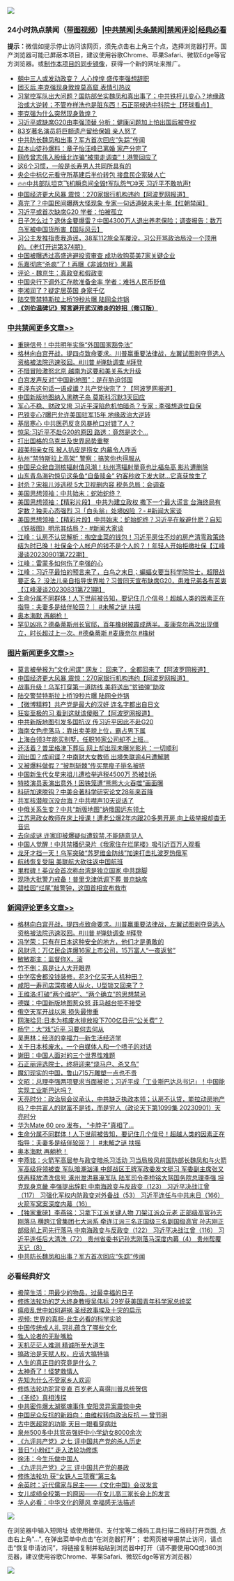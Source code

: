 ![](https://raw.githubusercontent.com/jsvpn/jsproxy/dev/64photo/fqnews-qr.jpg)

<div id="tt">
<h3>24小时热点禁闻（<a href="https://391091.xyz" target="_blank">带图视频</a>）|<a href="#%E4%B8%AD%E5%85%B1%E7%A6%81%E9%97%BB%E6%9B%B4%E5%A4%9A%E6%96%87%E7%AB%A0">中共禁闻</a>|<a href="#%E5%9B%BE%E7%89%87%E6%96%B0%E9%97%BB%E6%9B%B4%E5%A4%9A%E6%96%87%E7%AB%A0">头条禁闻</a>|<a href="#%E6%96%B0%E9%97%BB%E8%AF%84%E8%AE%BA%E6%9B%B4%E5%A4%9A%E6%96%87%E7%AB%A0">禁闻评论|<a href="#%E5%BF%85%E7%9C%8B%E7%BB%8F%E5%85%B8%E5%A5%BD%E6%96%87">经典必看</a></h3>
<div><b>提示：</b>微信如提示停止访问该网页，须先点击右上角三个点，选择浏览器打开。国产浏览器可能已屏蔽本项目，建议使用谷歌Chrome、苹果Safari、微软Edge等官方浏览器。或<a href="%E5%88%B6%E4%BD%9Cgit%E7%A6%81%E9%97%BB%E9%95%9C%E5%83%8F.md">制作本项目的同步镜像</a>，获得一个新的网址来推广。</div>
<ul>

<li><a href="/ccpdope/20230902/1928230.md">朝中三人或发动政变？ 人心惶惶 盛传李强想辞职</a></li>
<li><a href="/baitai/20230902/1928199.md">团灭后 李克强现身敦煌莫高窟 表情引热议</a></li>
<li><a href="/baitai/20230902/1928205.md">习掌控军队出大问题？国防部坐实魏凤和真出事了；中共铁杆儿变心？地缘政治或大逆转；不管咋样洗也是脏东西！石正丽候选中科院士【环球看点】</a></li>
<li><a href="/ccpdope/20230902/1928224.md">李克强为什么突然现身敦煌？</a></li>
<li><a href="/headline/20230902/1928123.md">习近平或缺席G20由李强顶替 分析：健康问题加上怕出国后被夺权</a></li>
<li><a href="/yule/20230902/1928094.md">83岁著名演员将巨额遗产留给保姆 亲人怒了</a></li>
<li><a href="/comments/20230902/1928228.md">中共防长魏凤和出事？军方首次回应“失踪”传闻</a></li>
<li><a href="/yule/20230902/1928090.md">赵本山徒孙爆料：章子怡汪峰已离婚 家产分完了</a></li>
<li><a href="/yule/20230902/1928096.md">网传曾志伟入股缅北诈骗“被带走调查”！港警回应了</a></li>
<li><a href="/baitai/20230902/1928173.md">这6个习惯，一般是长寿男人共同所具有的</a></li>
<li><a href="/headline/20230902/1928120.md">央企中标亿元看守所基建后半价转包 接盘民企家破人亡</a></li>
<li><a href="/sohnews/20230902/1928377.md">🔥🔥中共部队坦克飞机瞬息间全毁❗军队怨气冲天 习近平不敢吭声❗</a></li>
<li><a href="/topimagenews/20230902/1928386.md">中国经济更大风暴 震惊：270家银行机构违约【阿波罗网报道】</a></li>
<li><a href="/baitai/20230902/1928204.md">真完了？中国民间曝两大怪现象 专家一句话道破未来十年【红朝禁闻】</a></li>
<li><a href="/headline/20230902/1928128.md">习近平或首次缺席G20 学者：怕被孤立</a></li>
<li><a href="/baitai/20230902/1928203.md">日子怎么过？退休金要爆雷？中国4300万人退出养老保险；调查报告：数万乌军被中国货所害【国际风云】</a></li>
<li><a href="/sohnews/20230902/1928562.md">习公主发推指责我造谣，38军112旅全军覆没，习公开骂政治局没一个顶用的。《老灯开讲第374期》</a></li>
<li><a href="/headline/20230902/1928119.md">中国被曝透过高盛逃避投资审查 成功收购英美7家关键企业</a></li>
<li><a href="/yule/20230902/1928093.md">乐嘉彻底“杀疯”了！再曝《非诚勿扰》黑幕</a></li>
<li><a href="/comments/20230902/1928104.md">评论 - 魏京生：真政变和假政变</a></li>
<li><a href="/headline/20230902/1928129.md">中国央行下调外汇存款准备金率 学者：难挡人民币贬值</a></li>
<li><a href="/yule/20230902/1928091.md">李湘润了？疑定居英国 身家千亿</a></li>
<li><a href="/topimagenews/20230902/1928384.md">陆交警禁特斯拉上桥19秒片曝 陆网全炸锅</a></li>
<li><b><a href="/comments/20200207/1272816.md" target="_blank">《刘伯温碑记》预言避开武汉肺炎的妙招（修订版）</a></b></li>
</ul>
</div>

<div class="catlist">
<h3><a href="/cbnews/" target="_blank">中共禁闻</a><span><a href="/cbnews/" target="_blank" rel="nofollow">更多文章>></a></span></h3>
<ul>
<li><a href="/cbnews/20230902/1928615.md" target="_blank">重磅信号！中共明年实施“外国国家豁免法”</a></li>
<li><a href="/comments/20230902/1928537.md" target="_blank">格林向白宫开战，提四点致命要求。川普赢重要法律战，左翼试图剥夺竞选人资格被法院迅速驳回。#川普 #弹劾调查 #拜登</a></li>
<li><a href="/cbnews/20230902/1928400.md" target="_blank">不惜冒险激怒北京 越南为这要和美关系大升级</a></li>
<li><a href="/cbnews/20230902/1928399.md" target="_blank">白宫发声反对“中国新地图”：是在胁迫邻国</a></li>
<li><a href="/cbnews/20230902/1928398.md" target="_blank">毛泽东这句话一语成谶？共产党快完了？【阿波罗网报道】</a></li>
<li><a href="/cbnews/20230902/1928397.md" target="_blank">中国新版地图纳入黑瞎子岛 莫斯科沉默3天回应</a></li>
<li><a href="/cbnews/20230902/1928396.md" target="_blank">军心不稳、财政又垮 习近平深陷危机怕暗杀？专家 : 李强想退位自保</a></li>
<li><a href="/cbnews/20230902/1928395.md" target="_blank">巴铁变心?曝巴允许美国驻军15年 地缘政治大逆转</a></li>
<li><a href="/cbnews/20230902/1928394.md" target="_blank">基层寒心 中共医药反贪风暴枪口对错了人？</a></li>
<li><a href="/cbnews/20230902/1928393.md" target="_blank">惊呆:习近平不赴G20的原因 路透：竟然是这个…</a></li>
<li><a href="/cbnews/20230902/1928392.md" target="_blank">打出国格的乌克兰及世界局势重整</a></li>
<li><a href="/cbnews/20230902/1928391.md" target="_blank">超美相亲女孩 被人扒皮是捞女 内幕令人咋舌</a></li>
<li><a href="/cbnews/20230902/1928390.md" target="_blank">杭州“禁特斯拉上高架” 警察：搞笑你也得服从</a></li>
<li><a href="/cbnews/20230902/1928389.md" target="_blank">中国民众掀自测核辐射值风潮！杭州湾辐射量竟也比福岛高 影片遭删除</a></li>
<li><a href="/cbnews/20230902/1928388.md" target="_blank">山东青岛海钓惊见这条鱼“自备赎金” 钓客秒收下发大财…它真获放生了</a></li>
<li><a href="/cbnews/20230902/1928387.md" target="_blank">封杀？宋祖儿涉逃税 5大卫视删内容 税务总局：会调查</a></li>
<li><a href="/cbnews/20230902/1928354.md" target="_blank">美国思想领袖：中共始末：蛇始蛇终？</a></li>
<li><a href="/cbnews/20230902/1928353.md" target="_blank">美国思想领袖：【精彩片段】 中共为建立政权 撒下一个最大谎言 台海终局有定数？独夫心态强烈 习「白头翁」处境凶险 ？- #新闻大家谈</a></li>
<li><a href="/cbnews/20230902/1928352.md" target="_blank">美国思想领袖：【精彩片段】中共始末：蛇始蛇终？习近平在躲避什麽？自知《铁板图》明示其结局？- #新闻大家谈</a></li>
<li><a href="/cbnews/20230902/1928342.md" target="_blank">江峰：认房不认贷解析：掏空韭菜的钱包！习近平房住不炒的房产清零政策终结为时已晚！社保金个人帐户的钱不是个人的？！年轻人开始拒缴社保【江峰漫谈20230901第722期】</a></li>
<li><a href="/cbnews/20230902/1928337.md" target="_blank">江峰：雷蒙多如何伤了李强的心</a></li>
<li><a href="/cbnews/20230902/1928336.md" target="_blank">江峰：习近平最怕的预言来了，白鸟之末日；蝙蝠女要当科学院院士，超限战要正名？ 没法儿亲自指导世界啦？习普同天宣布缺席G20，患难兄弟各有苦衷【江峰漫谈20230831第721期】</a></li>
<li><a href="/comments/20230902/1928318.md" target="_blank">生命分属不同群体！人下世前被告知，要记住几个信号！超越人类的因素正在指导：夫妻多是结伴轮回？｜ #未解之谜 扶摇</a></li>
<li><a href="/comments/20230902/1928317.md" target="_blank">奥本海默 再躺枪！</a></li>
<li><a href="/comments/20230901/1928035.md" target="_blank">罕见凶兆？德桑蒂斯州长官邸，百年橡树被霹成两半。麦康奈尔再次出现僵立，时长超过上一次。#德桑蒂斯 #麦康奈尔 #橡树</a></li>

</ul>
</div>
<div class="catlist">
<h3><a href="/topimagenews/" target="_blank">图片新闻</a><span><a href="/topimagenews/" target="_blank" rel="nofollow">更多文章>></a></span></h3>
<ul>
<li><a href="/topimagenews/20230902/1928576.md" target="_blank">莫言被举报为“文化间谍” 网友： 回来了，全都回来了【阿波罗网报道】</a></li>
<li><a href="/topimagenews/20230902/1928386.md" target="_blank">中国经济更大风暴 震惊：270家银行机构违约【阿波罗网报道】</a></li>
<li><a href="/topimagenews/20230902/1928385.md" target="_blank">战事升级！乌军打穿第一道防线 美将送出“贫铀弹”助攻</a></li>
<li><a href="/topimagenews/20230902/1928384.md" target="_blank">陆交警禁特斯拉上桥19秒片曝 陆网全炸锅</a></li>
<li><a href="/topimagenews/20230901/1928087.md" target="_blank">【微博精粹】共产党是最大的汉奸 连名字都出自日文</a></li>
<li><a href="/topimagenews/20230901/1928086.md" target="_blank">狂妄至极的习 看到这就该傻眼了【阿波罗网报道】</a></li>
<li><a href="/topimagenews/20230901/1928072.md" target="_blank">中共新版地图引发多国抗议 传习近平因此不赴G20</a></li>
<li><a href="/topimagenews/20230901/1928019.md" target="_blank">海南女色虎落马：靠出卖美貌上位，霸占男下属</a></li>
<li><a href="/topimagenews/20230901/1927951.md" target="_blank">上海白领3年能买别墅，任职16家公司却不上班…</a></li>
<li><a href="/topimagenews/20230901/1927900.md" target="_blank">还活着？普里格津下葬后 网上却出现未曝光影片：一切顺利</a></li>
<li><a href="/topimagenews/20230901/1927880.md" target="_blank">润出国？成间谍？中南财大女教师 出境失联逾4月遭解聘</a></li>
<li><a href="/topimagenews/20230901/1927879.md" target="_blank">又被爆料做假？“披荆斩棘”传买票瘦子排名被挤</a></li>
<li><a href="/topimagenews/20230831/1927864.md" target="_blank">中国新生代女星宋祖儿遭检举逃税4500万 恐被封杀</a></li>
<li><a href="/topimagenews/20230831/1927835.md" target="_blank">特技演员表演出意外！困铁笼遭“熊熊大火吞噬”画面曝</a></li>
<li><a href="/topimagenews/20230831/1927834.md" target="_blank">科研加速脱钩？中美合著科学研究论文28年来首降</a></li>
<li><a href="/topimagenews/20230831/1927802.md" target="_blank">共军核潜舰沉没台海？中共噤声10天说话了</a></li>
<li><a href="/topimagenews/20230831/1927801.md" target="_blank">中俄关系生变？中共“新版地图”纳俄国远东领土</a></li>
<li><a href="/topimagenews/20230831/1927800.md" target="_blank">江苏思政女教师在床上授课！遭老公爆2年内跟20多男开房 向上级举报却杳无音讯</a></li>
<li><a href="/topimagenews/20230831/1927705.md" target="_blank">去向成谜 许家印被爆疑似遭软禁,不能随意见人</a></li>
<li><a href="/topimagenews/20230831/1927696.md" target="_blank">中国人觉醒！中共禁播纪录片《我家住在烂尾楼》吸引近百万人观看</a></li>
<li><a href="/topimagenews/20230831/1927671.md" target="_blank">龙牙才挡一天！乌军突破“苏罗维金防线”加速打击扎波罗热俄军</a></li>
<li><a href="/topimagenews/20230831/1927629.md" target="_blank">航线恢复受阻 美联航大砍往返中国航班</a></li>
<li><a href="/topimagenews/20230831/1927573.md" target="_blank">里程碑！英议会首次称台湾是独立国家 中共跳脚</a></li>
<li><a href="/topimagenews/20230831/1927500.md" target="_blank">现场大批警力戒备！普里戈津低调下葬 普京缺席</a></li>
<li><a href="/topimagenews/20230831/1927499.md" target="_blank">碧桂园“烂尾”敲警钟，这国首相宣布救市</a></li>

</ul>
</div>
<div class="catlist">
<h3><a href="/comments/" target="_blank">新闻评论</a><span><a href="/comments/" target="_blank" rel="nofollow">更多文章>></a></span></h3>
<ul>
<li><a href="/comments/20230902/1928537.md" target="_blank">格林向白宫开战，提四点致命要求。川普赢重要法律战，左翼试图剥夺竞选人资格被法院迅速驳回。#川普 #弹劾调查 #拜登</a></li>
<li><a href="/comments/20230902/1928474.md" target="_blank">冯学荣：只有在日本这种安全的地方，他们才是勇敢的</a></li>
<li><a href="/comments/20230902/1928473.md" target="_blank">风财讯：万亿民企连爆16家上市公司，15万富人“一夜返贫”</a></li>
<li><a href="/comments/20230902/1928472.md" target="_blank">敏敏郡主：监督你X，滚</a></li>
<li><a href="/comments/20230902/1928471.md" target="_blank">竹不倒：真是让人大开眼界</a></li>
<li><a href="/comments/20230902/1928470.md" target="_blank">中学宿舍都没钱装修，花3个亿买无人机种田？</a></li>
<li><a href="/comments/20230902/1928469.md" target="_blank">咸阳一寿司店深夜被人纵火，U型锁又回来了？</a></li>
<li><a href="/comments/20230902/1928464.md" target="_blank">王维洛:打破“两个维护”、“两个确立”的思想禁忌</a></li>
<li><a href="/comments/20230902/1928463.md" target="_blank">德媒：中国新版地图惹众怒 菲马越台拒不接受</a></li>
<li><a href="/comments/20230902/1928462.md" target="_blank">俄空天军开战以来 损失最惨重</a></li>
<li><a href="/comments/20230902/1928461.md" target="_blank">网海拾贝:日本为核废水排放投下700亿日元“公关费”？</a></li>
<li><a href="/comments/20230902/1928460.md" target="_blank">杨宁：大“戏”近平 习要何去何从</a></li>
<li><a href="/comments/20230902/1928459.md" target="_blank">吴惠林：经济的幸福力—新生活经济学</a></li>
<li><a href="/comments/20230902/1928458.md" target="_blank">关于日本核废水，一个自媒体人和一个喷子的对话</a></li>
<li><a href="/comments/20230902/1928457.md" target="_blank">谢田：中国人面对的三个世界性难题</a></li>
<li><a href="/comments/20230902/1928456.md" target="_blank">石正丽评选院士，终将迎来“烧马户、杀又鸟”</a></li>
<li><a href="/comments/20230902/1928455.md" target="_blank">魔幻现实的中国，鲁山715万雕塑一点也不贵</a></li>
<li><a href="/comments/20230902/1928366.md" target="_blank">文昭：总理李强两项要求当面被拒；习近平成「工业斯巴达总书记」！中国能实现工业斯巴达吗？</a></li>
<li><a href="/comments/20230902/1928355.md" target="_blank">天亮时分：政治局会议承认，中共缺乏执政本领；认房不认贷，能拉动房地产吗？中共富人的财富不是钱，而是穷人（政论天下第1099集 20230901）天亮时分</a></li>
<li><a href="/comments/20230902/1928350.md" target="_blank">华为Mate 60 pro 发布， “卡脖子”真相了&#8230;</a></li>
<li><a href="/comments/20230902/1928318.md" target="_blank">生命分属不同群体！人下世前被告知，要记住几个信号！超越人类的因素正在指导：夫妻多是结伴轮回？｜ #未解之谜 扶摇</a></li>
<li><a href="/comments/20230902/1928317.md" target="_blank">奥本海默 再躺枪！</a></li>
<li><a href="/comments/20230902/1928235.md" target="_blank">李燕铭：火箭军高层参与政变暗杀习活动 习当局放风前国防部长魏凤和与火箭军高级将领被查 军队暗潮汹涌 中部战区王牌军政委发文挺习 军委副主席张又侠再释放清洗信号 涿州泄洪暴淹军队 陆军司令李桥铭大骂国务院总理李强 坦克现身京畿 李强提出辞职 中南海政变与反政变（123） 习近平决战江曾（117） 习强化军权内防政变对外备战（53） 习近平连任与中共末日（166） 火箭军窝案深度内幕（16）</a></li>
<li><a href="/comments/20230902/1928234.md" target="_blank">【独家重磅】李燕铭：习拿下江派关键人物 刀架江派众元老 正部级高官孙志刚落马 横跨江曾集团七大派系 牵连江派三名正国级三名副国级高官 孙志刚正部级前上司先行落马 中南海政变与反政变（122） 习近平决战江曾（116） 习近平连任后大清洗（72） 贵州省委书记孙志刚落马深度内幕（4） 贵州帮覆灭记（8）</a></li>
<li><a href="/comments/20230902/1928228.md" target="_blank">中共防长魏凤和出事？军方首次回应“失踪”传闻</a></li>

</ul>
</div>

<div class="catlist">
<h3>必看经典好文</h3>
<ul>
<li><a href="/comments/20221023/1801109.md" target="_blank">极简生活：用最少的物品，过最幸福的日子</a></li>
<li><a href="/comments/20190517/1129285.md" target="_blank">修炼法轮功的芝大终身教授吴伟标 29岁获美国青年科学家总统奖</a></li>
<li><a href="/comments/20200618/1346823.md" target="_blank">瘟疫乱世中如何避祸 圣经故事埃及十灾的启示</a></li>
<li><a href="/aomi/supernatural/20150313/374665.md" target="_blank">视频: 世界的真相-此生必看的科学实验</a></li>
<li><a href="/bannedvideo/20211002/1631942.md" target="_blank">中国传统成人礼 冠礼蕴含了哪些文化</a></li>
<li><a href="/comments/20200606/783250.md" target="_blank">牲人论者的无耻嘴脸</a></li>
<li><a href="/comments/20210302/1496716.md" target="_blank">天机茫茫人难测 精诚所至大道生</a></li>
<li><a href="/comments/20200814/1379994.md" target="_blank">搞政治是天赋人权，应该大搞特搞</a></li>
<li><a href="/comments/20220717/1759493.md" target="_blank">人生的真正目的究竟是什么？</a></li>
<li><a href="/ccpdope/20200907/1392129.md" target="_blank">太神奇了！怪梦救情人</a></li>
<li><a href="/comments/20200620/1346848.md" target="_blank">先知为什么不受家乡人欢迎</a></li>
<li><a href="/comments/20210720/1502969.md" target="_blank">修炼法轮功驼背变直 百岁老人喜得川普总统贺信</a></li>
<li><a href="/tculture/20201113/1430493.md" target="_blank">《圣经》真相浅探</a></li>
<li><a href="/ccpdope/20220806/1768044.md" target="_blank">中共密件爆太湖冤魂事件 安阳灵异案震惊中央</a></li>
<li><a href="/comments/20220713/1757701.md" target="_blank">中国民众反抗的新趋向：由维权转向政治反抗 — 曾节明</a></li>
<li><a href="/lifebaike/20170523/762432.md" target="_blank">古中医超常的功能 天目一眼看穿病灶</a></li>
<li><a href="/comments/20200704/783272.md" target="_blank">泉州500多中共官员强奸中小学幼女8000余次</a></li>
<li><a href="/bookonline/20131116/201048.md" target="_blank">《九评共产党》之七 评中国共产党的杀人历史</a></li>
<li><a href="/cbnews/20211123/1656425.md" target="_blank">昔日“小粉红” 走入法轮功修炼</a></li>
<li><a href="/renquan/minyun/20200819/1391988.md" target="_blank">徐沛：今生乐做中国人</a></li>
<li><a href="/bookonline/20131116/201054.md" target="_blank">《九评共产党》之三 评中国共产党的暴政</a></li>
<li><a href="/comments/20210720/1514058.md" target="_blank">修炼法轮功 获“女铁人三项赛”第三名</a></li>
<li><a href="/comments/20230502/1879311.md" target="_blank">余英时：近代儒家与民主——《文化中国》会议发言</a></li>
<li><a href="/comments/20210801/1597741.md" target="_blank">女儿成绩全校第一的原因——在女儿高三家长会上的发言</a></li>
<li><a href="/comments/20220220/1694796.md" target="_blank">华人必看：中华文化的飓风 幸福感无法描述</a></li>

</ul>
</div>

![](https://raw.githubusercontent.com/jsvpn/jsproxy/dev/64photo/fqnews-qr.jpg)

在浏览器中输入短网址 或使用微信、支付宝等二维码工具扫描二维码打开页面, 点击右上角"...", 在弹出菜单中点击“在浏览器打开”； 若网页被举报禁止访问，请点击“恢复申请访问”，将链接复制并粘贴到浏览器中打开（请不要使用QQ或360浏览器，建议使用谷歌Chrome、苹果Safari、微软Edge等官方浏览器）

![](https://raw.githubusercontent.com/jsvpn/jsproxy/dev/64photo/wx.jpg)